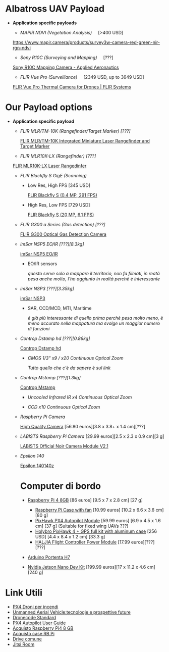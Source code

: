 # **Albatross UAV Payload**

+ **Application specific payloads**

  + *MAPIR NDVI (Vegetation Analysis)*     [>400 USD]

  https://www.mapir.camera/products/survey3w-camera-red-green-nir-rgn-ndvi



  + *Sony R10C (Surveying and Mapping)*     [???]

  [Sony R10C Mapping Camera - Applied Aeronautics](https://store.appliedaeronautics.com/sony-r10c-mapping-camera/)



  + *FLIR Vue Pro (Surveillance)*     [2349 USD, up to 3649 USD]

  [FLIR Vue Pro Thermal Camera for Drones | FLIR Systems](https://www.flir.com/products/vue-pro/)





# Our Payload options

+ **Application specific payload**

  + *FLIR MLR/TM-10K (Rangefinder/Target Marker) [???]*

      [FLIR MLR/TM-10K Integrated Miniature Laser Rangefinder and Target Marker](https://www.flir.com/products/lmrtm-10k/)



  + *FLIR MLR10K-LX (Rangefinder) [???]*

  [FLIR MLR10K-LX Laser Rangedinfer](https://www.flir.com/products/mlr10k-lx/)



  + *FLIR Blackfly S GigE (Scanning)*
    + Low Res, High FPS [345 USD]

      [FLIR Blackfly S (0.4 MP, 291 FPS)](https://www.flir.com/products/blackfly-s-gige/)

    + High Res, Low FPS [729 USD]

      [FLIR Blackfly S (20 MP, 6.1 FPS)](https://www.flir.com/products/blackfly-s-gige/?model=BFS-PGE-200S6C-C)



  + *FLIR G300 a Series (Gas detection) [???]*

    [FLIR G300 Optical Gas Detection Camera](https://www.flir.com/products/g300-a/?model=71502-0102)



  + *imSar NSP5 EO/IR [???][8.3kg]*

    [imSar NSP5 EO/IR](https://www.imsar.com/radar-systems/nsp-5-eoir/)

    + EO/IR sensors

      *questo serve solo a mappare il territorio, non fa filmati, in reatà pesa anche molto, l'ho aggiunto in realtà perchè è interessante*

  + *imSar NSP3 [???][3.35kg]*

    [imSar NSP3](https://www.imsar.com/radar-systems/nsp-3/)

    + SAR, CCD/MCD, MTI, Maritime

      *è già più interessante di quello prima perchè pesa molto meno, è meno accurato nella mappatura ma svolge un maggior numero di funzioni*
  + *Controp Dstamp hd [???][0.86kg]*

    [Controp Dstamp hd](https://www.controp.com/item/d-stamp-payload/)

    + *CMOS 1/3" x9 / x20 Continuous Optical Zoom*

      *Tutto quello che c'è da sapere è sul link*
  + *Controp Mstamp [???][1.3kg]*

    [Controp Mstamp](https://www.controp.com/item/m-stamp_payload/)

    + *Uncooled Infrared IR x4 Continuous Optical Zoom*

    + *CCD x10 Continuous Optical Zoom*

  + *Raspberry Pi Camera*

    [High Quality Camera](https://www.kubii.it/raspberry-pi-microbit/2950-videocamera-hq-ufficiale.html?src=raspberrypi) [56.80 euros][3.8 x 3.8+ x 1.4 cm][???]

  + *LABISTS Raspberry Pi Camera* [29.99 euros][2.5 x 2.3 x 0.9 cm][3 g]

    [LABISTS Official Noir Camera Module V2.1](https://www.amazon.it/LABISTS-Raspberry-Official-Sensore-Supporta/dp/B07VRJZ9MC/ref=sr_1_7?__mk_it_IT=%C3%85M%C3%85%C5%BD%C3%95%C3%91&dchild=1&keywords=raspberry%2Bpi%2Bcamera&qid=1603539344&sr=8-7&th=1)

  + *Epsilon 140*

    [Epsilon 140140z](https://uavfactory.com/en/products/stabilized-payloads/epsilon-140140z/tech-specs)
    # **Computer di bordo** #
    + [Raspberry Pi 4 8GB](https://www.amazon.it/Raspberry-Pi-Computer-8GB-RAM/dp/B0899VXM8F) [86 euros] [9.5 x 7 x 2.8 cm] [27 g]

      + [Raspberry Pi Case with fan](https://www.amazon.it/GeeekPi-Custodia-Raspberry-40X40X10mm-Dissipatore/dp/B07XCKNM8J/ref=sr_1_3?__mk_it_IT=%C3%85M%C3%85%C5%BD%C3%95%C3%91&dchild=1&keywords=raspberry+pi+4+case&qid=1603536189&s=electronics&sr=1-3) [10.99 euros] [10.2 x 6.6 x 3.6 cm] [80 g]
      + [PixHawk PX4 Autopilot Module](https://www.amazon.it/Pixhawk-Controlador-integrato-Quadcopter-LITEBEE/dp/B072FKFX3J/ref=sr_1_4?__mk_it_IT=%C3%85M%C3%85%C5%BD%C3%95%C3%91&crid=2U6ZHAQP1LWY5&dchild=1&keywords=pixhawk+4&qid=1603538001&sprefix=pixhawk+%2Caps%2C189&sr=8-4) [59.99 euros] [6.9 x 4.5 x 1.6 cm] [37 g] (Suitable for fixed wing UAVs ???)
      + [Holybro PixHawk 4 + GPS full kit with aluminum case](https://shop.holybro.com/pixhawk-4beta-launch_p1089.html) [256 USD] [4.4 x 8.4 x 1.2 cm] [33.3 g]
      + [HALJIA Flight Controller Power Module](https://www.amazon.it/HALJIA-Flight-Controller-APM2-5-2-Pixhawk/dp/B07BFPJN1M/ref=sr_1_11?dchild=1&keywords=power+module&qid=1601481244&sr=8-11) [17.99 euros][???][???]

    + [Arduino Portenta H7](https://store.arduino.cc/portenta-h7)

    + [Nvidia Jetson Nano Dev Kit](https://www.amazon.it/owootecc-Developer-Versione-alimentazione-parallelo/dp/B081CN3VB1/ref=sr_1_6?__mk_it_IT=%C3%85M%C3%85%C5%BD%C3%95%C3%91&dchild=1&keywords=jetson+nano&qid=1603542139&sr=8-6) [199.99 euros][17 x 11.2 x 4.6 cm][240 g]

# **Link Utili**

+ [PX4 Droni per incendi](https://px4.io/nxp-hovergames-fight-fires-with-flyers-contest-review-2/)
+ [Unmanned Aerial Vehicle:tecnologie e prospettive future](https://core.ac.uk/download/pdf/78373642.pdf)
+ [Dronecode Standard](https://www.dronecode.org/)
+ [PX4 Autopilot User Guide](https://docs.px4.io/master/en/)
+ [Acquisto Raspberry Pi4 8 GB](https://www.kubii.it/raspberry-pi-3-2-b/2955-raspberry-pi-4-modello-b-8gb-3272496301535.html?src=raspberrypi)
+ [Acquisto case RB Pi](https://www.kubii.it/case-supporti/2681-case-ufficiale-per-raspberry-pi-4-3272496298583.html?src=raspberrypi)
+ [Drive comune](https://drive.google.com/drive/u/0/folders/1JZfpZB9k1Y4NJlW3VKYo92gwIPiP9AJ9)
+ [Jitsi Room](https://meet.jit.si/ProgettoUAV2GruppoPayload)
